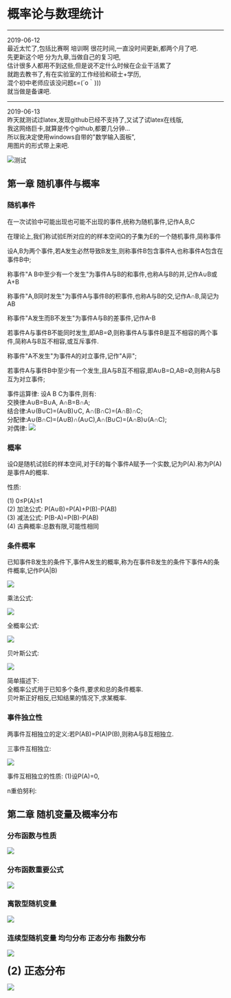 # 概率论与数理统计


----
2019-06-12  
最近太忙了,包括比赛啊 培训啊 很花时间,一直没时间更新,都两个月了吧.  
先更新这个吧 分为九章,当做自己的复习吧,  
估计很多人都用不到这些,但是说不定什么时候在企业干活累了  
就跑去教书了,有在实验室的工作经验和硕士+学历,  
混个初中老师应该没问题ε=(´ο｀)))  
就当做是备课吧.  

---------
2019-06-13  
昨天就测试过latex,发现github已经不支持了,又试了试latex在线版,  
我这网络巨卡,就算是传个github,都要几分钟...  
所以我决定使用windows自带的"数学输入面板",  
用图片的形式带上来吧.  

![测试](../../images/math/1_1.png)  



## 第一章 随机事件与概率

### 随机事件
在一次试验中可能出现也可能不出现的事件,统称为随机事件,记作A,B,C  

在理论上,我们称试验E所对应的的样本空间Ω的子集为E的一个随机事件,简称事件  

设A,B为两个事件,若A发生必然导致B发生,则称事件B包含事件A,也称事件A包含在事件B中;  

称事件"A B中至少有一个发生"为事件A与B的和事件,也称A与B的并,记作A∪B或A+B  

称事件"A,B同时发生"为事件A与事件B的积事件,也称A与B的交,记作A∩B,简记为AB  

称事件"A发生而B不发生"为事件A与B的差事件,记作A-B  

若事件A与事件B不能同时发生,即AB=Ø,则称事件A与事件B是互不相容的两个事件,简称A与B互不相容,或互斥事件.  

称事件"A不发生"为事件A的对立事件,记作"A非";  

若事件A与事件B中至少有一个发生,且A与B互不相容,即A∪B=Ω,AB=Ø,则称A与B互为对立事件;  

事件运算律:
设A B C为事件,则有:  
交换律:A∪B=B∪A, A∩B=B∩A;  
结合律:A∪(B∪C)=(A∪B)∪C, A∩(B∩C)=(A∩B)∩C;  
分配律:A∪(B∩C)=(A∪B)∩(A∪C),A∩(B∪C)=(A∩B)∪(A∩C);  
对偶律:
![](../../images/math/1_2.png)  

### 概率

设Ω是随机试验E的样本空间,对于E的每个事件A赋予一个实数,记为P(A).称为P(A)是事件A的概率.  

性质:  

(1) 0≤P(A)≤1  
(2) 加法公式: P(A∪B)=P(A)+P(B)-P(AB)  
(3) 减法公式: P(B-A)=P(B)-P(AB)  
(4) 古典概率:总数有限,可能性相同  


### 条件概率

已知事件B发生的条件下,事件A发生的概率,称为在事件B发生的条件下事件A的条件概率,记作P(A|B)  

![](../../images/math/1_7.png)  

乘法公式:  

![](../../images/math/1_3.png)  

全概率公式:  

![](../../images/math/1_5.png)  

贝叶斯公式:  

![](../../images/math/1_4.png)  

简单描述下:  
全概率公式用于已知多个条件,要求和总的条件概率.  
贝叶斯正好相反,已知结果的情况下,求某概率.  

### 事件独立性

两事件互相独立的定义:若P(AB)=P(A)P(B),则称A与B互相独立.  

三事件互相独立:  

![](../../images/math/1_6.png)  

事件互相独立的性质:
(1)设P(A)=0,

n重伯努利:



## 第二章 随机变量及概率分布

### 分布函数与性质

![](../../images/math/2_1.png)  


### 分布函数重要公式

![](../../images/math/2_2.png)  

### 离散型随机变量

![](../../images/math/2_3.png)  

### 连续型随机变量 均匀分布 正态分布 指数分布
![](../../images/math/2_4.png)  

<font size=5><b>    (2) 正态分布</b></font>  

![](../../images/math/2_5.png)  
